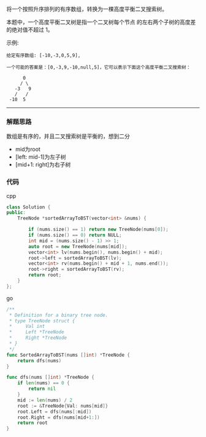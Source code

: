 将一个按照升序排列的有序数组，转换为一棵高度平衡二叉搜索树。

本题中，一个高度平衡二叉树是指一个二叉树每个节点 的左右两个子树的高度差的绝对值不超过 1。

示例:

```case
给定有序数组: [-10,-3,0,5,9],

一个可能的答案是：[0,-3,9,-10,null,5]，它可以表示下面这个高度平衡二叉搜索树：

      0
     / \
   -3   9
   /   /
 -10  5
```

---

### 解题思路

数组是有序的，并且二叉搜索树是平衡的，想到二分

- mid为root
- [left: mid-1]为左子树
- [mid+1: right]为右子树

### 代码

cpp

```cpp
class Solution {
public:
    TreeNode *sortedArrayToBST(vector<int> &nums) {

        if (nums.size() == 1) return new TreeNode(nums[0]);
        if (nums.size() == 0) return NULL;
        int mid = (nums.size() - 1) >> 1;
        auto root = new TreeNode(nums[mid]);
        vector<int> lv(nums.begin(), nums.begin() + mid);
        root->left = sortedArrayToBST(lv);
        vector<int> rv(nums.begin() + mid + 1, nums.end());
        root->right = sortedArrayToBST(rv);
        return root;
    }
};
```

go

```go
/**
 * Definition for a binary tree node.
 * type TreeNode struct {
 *     Val int
 *     Left *TreeNode
 *     Right *TreeNode
 * }
 */
func SortedArrayToBST(nums []int) *TreeNode {
	return dfs(nums)
}

func dfs(nums []int) *TreeNode {
	if len(nums) == 0 {
		return nil
	}
	mid := len(nums) / 2
	root := &TreeNode{Val: nums[mid]}
	root.Left = dfs(nums[:mid])
	root.Right = dfs(nums[mid+1:])
	return root
}
```

